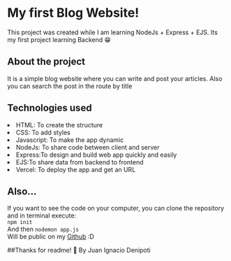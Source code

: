# My first Blog Website!

This project was created while I am learning NodeJs + Express + EJS. Its my first project learning Backend 😁

## About the project
It is a simple blog website where you can write and post your articles. Also you can search the post in the route by title 
## Technologies used
<li>HTML: To create the structure</li>
<li>CSS: To add styles</li>
<li>Javascript: To make the app dynamic</li>
<li>NodeJs: To share code between client and server</li>
<li>Express:To design and build web app quickly and easily</li>
<li>EJS:To share data from backend to frontend</li>
<li>Vercel: To deploy the app and get an URL</li>

## Also...
If you want to see the code on your computer, you can clone the repository and in terminal execute: <br>
`npm init` <br>
And then
`nodemon app.js`<br>
Will be public on my <a href="github.com/Juanideni" target="_blank">Github</a> :D 


##Thanks for readme! 👋  By Juan Ignacio Denipoti 
